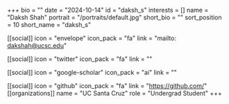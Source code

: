 +++
bio = "" 
date = "2024-10-14" 
id = "daksh_s" 
interests = [] 
name = "Daksh Shah" 
portrait = "/portraits/default.jpg" 
short_bio = "" 
sort_position = 10
 short_name = "daksh_s" 

[[social]] 
    icon = "envelope" 
    icon_pack = "fa" 
    link = "mailto: dakshah@ucsc.edu"

 [[social]] 
    icon = "twitter" 
    icon_pack = "fa" 
    link = "" 

[[social]] 
    icon = "google-scholar" 
    icon_pack = "ai" 
    link = "" 

[[social]] 
    icon = "github" 
    icon_pack = "fa" 
    link = "https://github.com/" 
[[organizations]] 
     name = "UC Santa Cruz" 
      role = "Undergrad Student" 
+++
